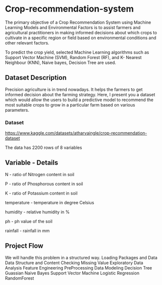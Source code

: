 # Crop-recommendation-system
The primary objective of a Crop Recommendation System using Machine Learning Models and
Environmental Factors is to assist farmers and agricultural practitioners in making informed decisions
about which crops to cultivate in a specific region or field based on environmental conditions and
other relevant factors. 

To predict the crop yield, selected
Machine Learning algorithms such as Support Vector Machine (SVM), Random Forest (RF), and K-
Nearest Neighbour (KNN), Naive bayes, Decision Tree are used.

## Dataset Description
Precision agriculture is in trend nowadays. It helps the farmers to get informed decision about the farming strategy. Here, I present you a dataset which would allow the users to build a predictive model to recommend the most suitable crops to grow in a particular farm based on various parameters.

### Dataset 
https://www.kaggle.com/datasets/atharvaingle/crop-recommendation-dataset

The data has 2200 rows of 8 variables

## Variable - Details
N - ratio of Nitrogen content in soil

P - ratio of Phosphorous content in soil

K - ratio of Potassium content in soil

temperature - temperature in degree Celsius

humidity - relative humidity in %

ph - ph value of the soil

rainfall - rainfall in mm

## Project Flow
We will handle this problem in a structured way.
Loading Packages and Data
Data Structure and Content
Checking Missing Value 
Exploratory Data Analysis
Feature Engineering
PreProcessing Data
Modeling
Decision Tree
Guassian Naive Bayes
Support Vector Machine
Logistic Regression
RandomForest







